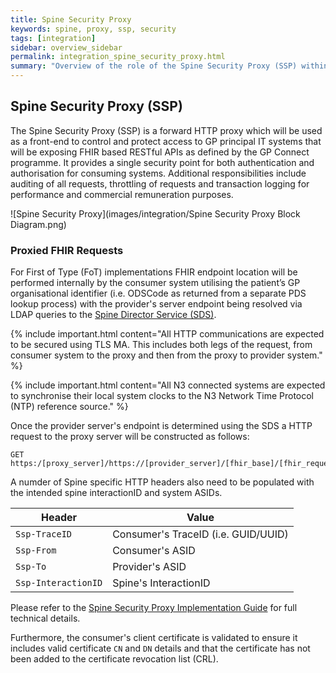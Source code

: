 ```yaml
---
title: Spine Security Proxy
keywords: spine, proxy, ssp, security
tags: [integration]
sidebar: overview_sidebar
permalink: integration_spine_security_proxy.html
summary: "Overview of the role of the Spine Security Proxy (SSP) within GP Connect."
---
```


## Spine Security Proxy (SSP) ##

The Spine Security Proxy (SSP) is a forward HTTP proxy which will be used as a front-end to control and protect access to GP principal IT systems that will be exposing FHIR based RESTful APIs as defined by the GP Connect programme.  It provides a single security point for both authentication and authorisation for consuming systems. Additional responsibilities include auditing of all requests, throttling of requests and transaction logging for performance and commercial remuneration purposes. 

![Spine Security Proxy](images/integration/Spine Security Proxy Block Diagram.png)

### Proxied FHIR Requests ###

For First of Type (FoT) implementations FHIR endpoint location will be performed internally by the consumer system utilising the patient’s GP organisational identifier (i.e. ODSCode as returned from a separate PDS lookup process) with the provider's server endpoint being resolved via LDAP queries to the [Spine Director Service (SDS)](integration_spine_directory_service.html).

{% include important.html content="All HTTP communications are expected to be secured using TLS MA. This includes both legs of the request, from consumer system to the proxy and then from the proxy to provider system." %}

{% include important.html content="All N3 connected systems are expected to synchronise their local system clocks to the N3 Network Time Protocol (NTP) reference source." %}

Once the provider server's endpoint is determined using the SDS a HTTP request to the proxy server will be constructed as follows:

```http
GET https:/[proxy_server]/https://[provider_server]/[fhir_base]/[fhir_request]
```

A numder of Spine specific HTTP headers also need to be populated with the intended spine interactionID and system ASIDs.

| Header               | Value |
|----------------------|-------|
| `Ssp-TraceID`        | Consumer's TraceID (i.e. GUID/UUID) |
| `Ssp-From`           | Consumer's ASID |
| `Ssp-To`             | Provider's ASID |
| `Ssp-InteractionID`  | Spine's InteractionID |

Please refer to the [Spine Security Proxy Implementation Guide](integration_spine_security_proxy_implementation_guide.html) for full technical details.

Furthermore, the consumer's client certificate is validated to ensure it includes valid certificate `CN` and `DN` details and that the certificate has not been added to the certificate revocation list (CRL).